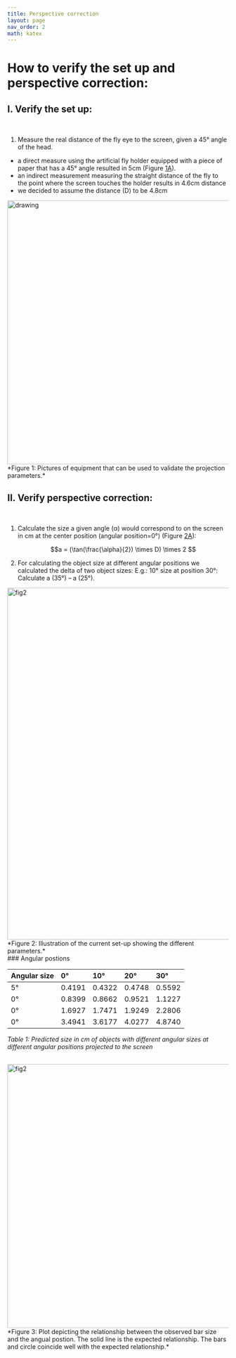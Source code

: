 ```yaml
---
title: Perspective correction
layout: page
nav_order: 2
math: katex
---
```


# How to verify the set up and perspective correction: 

## I. Verify the set up:  
<br>

1. Measure the real distance of the fly eye to the screen, given a 45° angle of the head. 
- a direct measure using the artificial fly holder equipped with a piece of paper that has a 45° angle resulted in 5cm (Figure [1A](#L17)).
- an indirect measurement measuring the straight distance of the fly to the point where the screen touches the holder results in 4.6cm distance
- we decided to assume the distance (D) to be 4.8cm

<!--![Figure 1: Pictures of equipment that can be used to validate the projection parameters.](/assets/fig1.png)-->
<img src="/assets/fig1.png" alt="drawing" width="600"/> 
<br>
*Figure 1: Pictures of equipment that can be used to validate the projection parameters.*

## II.	Verify perspective correction:
<br>

1. Calculate the size a given angle (α) would correspond to on the screen in cm at the center position (angular position=0°) (Figure [2A](#L34)): 

   $$a = (\tan(\frac{\alpha}{2}) \times D) \times 2 $$
   
2. For calculating the object size at different angular positions we calculated the delta of two object sizes:  E.g.: 10° size at position 30°: Calculate a (35°) – a (25°).
 
<img src="/assets/fig2.png" alt="fig2" width="800"/> 
<br>
*Figure 2: Illustration of the current set-up showing the different parameters.*
<br>
### Angular postions

| Angular size | 0°     |10°    |20°    |30°   |
|:------------ |:-------|:------|:------|:-----|
| 5°           | 0.4191 |0.4322 | 0.4748|0.5592|
| 0°           | 0.8399 |0.8662 | 0.9521|1.1227|
| 0°           | 1.6927 |1.7471 | 1.9249|2.2806|
| 0°           | 3.4941 |3.6177 | 4.0277|4.8740|

  *Table 1: Predicted size in cm of objects with different angular sizes at different angular positions projected to the screen*

<br>


<img src="/assets/fig3.png" alt="fig2" width="600"/> 
<br>
*Figure 3: Plot depicting the relationship between the observed bar size and the angual postion. The solid line is the expected relationship. The bars and circle coincide well with the expected relationship.*


